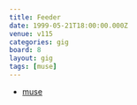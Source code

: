 ```yaml
---
title: Feeder
date: 1999-05-21T18:00:00.000Z
venue: v115
categories: gig
board: 8
layout: gig
tags: [muse]
---
```

+ <a href="/wiki/muse">muse</a>